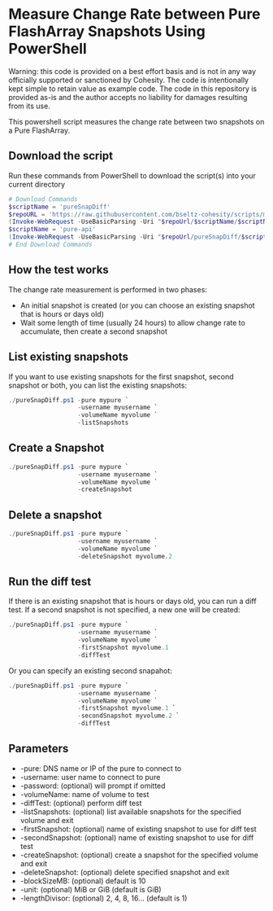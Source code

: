 # Measure Change Rate between Pure FlashArray Snapshots Using PowerShell

Warning: this code is provided on a best effort basis and is not in any way officially supported or sanctioned by Cohesity. The code is intentionally kept simple to retain value as example code. The code in this repository is provided as-is and the author accepts no liability for damages resulting from its use.

This powershell script measures the change rate between two snapshots on a Pure FlashArray.

## Download the script

Run these commands from PowerShell to download the script(s) into your current directory

```powershell
# Download Commands
$scriptName = 'pureSnapDiff'
$repoURL = 'https://raw.githubusercontent.com/bseltz-cohesity/scripts/master/powershell'
(Invoke-WebRequest -UseBasicParsing -Uri "$repoUrl/$scriptName/$scriptName.ps1").content | Out-File "$scriptName.ps1"; (Get-Content "$scriptName.ps1") | Set-Content "$scriptName.ps1"
$scriptName = 'pure-api'
(Invoke-WebRequest -UseBasicParsing -Uri "$repoUrl/pureSnapDiff/$scriptName.ps1").content | Out-File "$scriptName.ps1"; (Get-Content "$scriptName.ps1") | Set-Content "$scriptName.ps1"
# End Download Commands
```

## How the test works

The change rate measurement is performed in two phases:

* An initial snapshot is created (or you can choose an existing snapshot that is hours or days old)
* Wait some length of time (usually 24 hours) to allow change rate to accumulate, then create a second snapshot

## List existing snapshots

If you want to use existing snapshots for the first snapshot, second snapshot or both, you can list the existing snapshots:

```powershell
./pureSnapDiff.ps1 -pure mypure `
                   -username myusername `
                   -volumeName myvolume `
                   -listSnapshots
```

## Create a Snapshot

```powershell
./pureSnapDiff.ps1 -pure mypure `
                   -username myusername `
                   -volumeName myvolume `
                   -createSnapshot
```

## Delete a snapshot

```powershell
./pureSnapDiff.ps1 -pure mypure `
                   -username myusername `
                   -volumeName myvolume `
                   -deleteSnapshot myvolume.2
```

## Run the diff test

If there is an existing snapshot that is hours or days old, you can run a diff test. If a second snapshot is not specified, a new one will be created:

```powershell
./pureSnapDiff.ps1 -pure mypure `
                   -username myusername `
                   -volumeName myvolume `
                   -firstSnapshot myvolume.1
                   -diffTest
```

Or you can specify an existing second snapahot:

```powershell
./pureSnapDiff.ps1 -pure mypure `
                   -username myusername `
                   -volumeName myvolume `
                   -firstSnapshot myvolume.1 `
                   -secondSnapshot myvolume.2 `
                   -diffTest
```

## Parameters

* -pure: DNS name or IP of the pure to connect to
* -username: user name to connect to pure
* -password: (optional) will prompt if omitted
* -volumeName: name of volume to test
* -diffTest: (optional) perform diff test
* -listSnapshots: (optional) list available snapshots for the specified volume and exit
* -firstSnapshot: (optional) name of existing snapshot to use for diff test
* -secondSnapshot: (optional) name of existing snapshot to use for diff test
* -createSnapshot: (optional) create a snapshot for the specified volume and exit
* -deleteSnapshot: (optional) delete specified snapshot and exit
* -blockSizeMB: (optional) default is 10
* -unit: (optional) MiB or GiB (default is GiB)
* -lengthDivisor: (optional) 2, 4, 8, 16... (default is 1)
